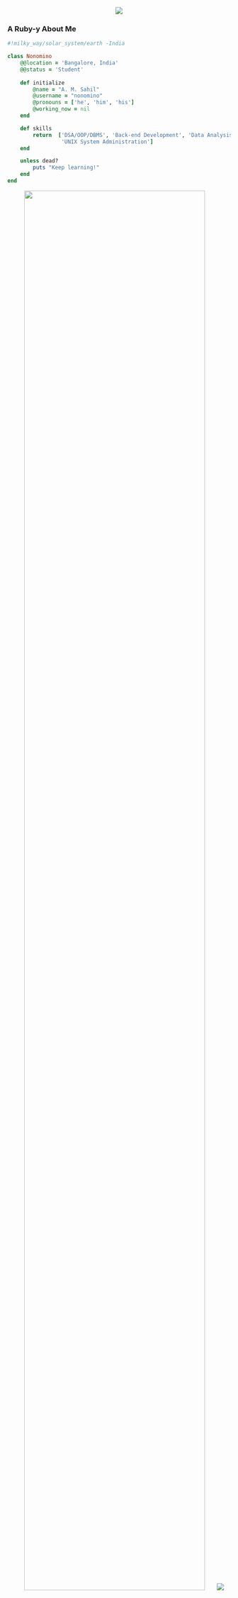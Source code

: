 <p align="center">
<img src="https://readme-typing-svg.herokuapp.com?font=Fondamento&size=28&duration=3000&pause=1000&color=C3943C&center=true&vCenter=true&width=435&lines=Greetings+%F0%9F%91%8B+Fellow+Human!"></p>
<h3>A Ruby-y About Me</h3>

```ruby
#!milky_way/solar_system/earth -India

class Nonomino
	@@location = 'Bangalore, India'
	@@status = 'Student'
	
	def initialize
		@name = "A. M. Sahil"
		@username = "nonomino"
		@pronouns = ['he', 'him', 'his']
		@working_now = nil
	end

    def skills
		return  ['DSA/OOP/DBMS', 'Back-end Development', 'Data Analysis', 
				 'UNIX System Administration']
	end

	unless dead?
		puts "Keep learning!"
	end
end
```

<p align="center">
 <img src="https://github-readme-streak-stats.herokuapp.com/?user=nonomino&theme=gotham" width="90%" height="90%"></img>
 <img src="https://github-readme-stats.vercel.app/api?username=nonomino&show_icons=true&theme=gotham"></img>
</p>

<details><summary><em>More about me...</em></summary>
<h5 align="center"><em> Languages </em></h5>
<p align="center"> <img src="https://github-readme-stats.vercel.app/api/top-langs/?username=nonomino&layout=compact&theme=gotham"></img>
</p>
<hr>
<h5 align="center"><em>Statistics & Activity</em></h5>
<p align="center">
  <img src="https://github-profile-summary-cards.vercel.app/api/cards/profile-details?username=nonomino&theme=github_dark"></img>
</p>



